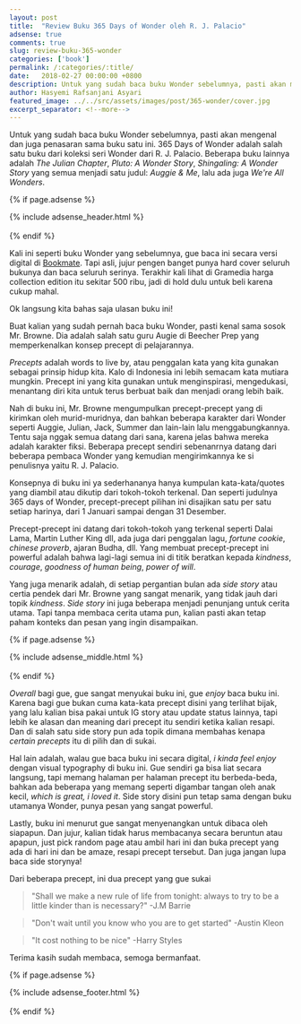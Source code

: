 ```yaml
---
layout: post
title:  "Review Buku 365 Days of Wonder oleh R. J. Palacio"
adsense: true
comments: true
slug: review-buku-365-wonder
categories: ['book']
permalink: /:categories/:title/
date:   2018-02-27 00:00:00 +0800
description: Untuk yang sudah baca buku Wonder sebelumnya, pasti akan mengenal dan juga penasaran sama buku satu ini. 365 Days of Wonder adalah salah satu buku dari koleksi seri Wonder dari R. J. Palacio. Beberapa buku lainnya adalah The Julian Chapter, Pluto A Wonder Story, Shingaling A Wonder Story yang semua menjadi satu judul Auggie & Me, lalu ada juga We're All Wonders. 
author: Hasyemi Rafsanjani Asyari
featured_image: ../../src/assets/images/post/365-wonder/cover.jpg
excerpt_separator: <!--more-->
---
```


<p class="intro">Untuk yang sudah baca buku Wonder sebelumnya, pasti akan mengenal dan juga penasaran sama buku satu ini. 365 Days of Wonder adalah salah satu buku dari koleksi seri Wonder dari R. J. Palacio. Beberapa buku lainnya adalah <i>The Julian Chapter</i>, <i>Pluto: A Wonder Story</i>, <i>Shingaling: A Wonder Story</i> yang semua menjadi satu judul: <i>Auggie & Me</i>, lalu ada juga <i>We're All Wonders</i>.</p>

{% if page.adsense %}
<div class="ads">
	{% include adsense_header.html %}
</div>
<br/>
{% endif %}

Kali ini seperti buku Wonder yang sebelumnya, gue baca ini secara versi digital di <a href="https://bookmate.com/books/tsf5G9S1" target="_blank">Bookmate</a>. Tapi asli, jujur pengen banget punya hard cover seluruh bukunya dan baca seluruh serinya. Terakhir kali lihat di Gramedia harga collection edition itu sekitar 500 ribu, jadi di hold dulu untuk beli karena cukup mahal.

Ok langsung kita bahas saja ulasan buku ini!

Buat kalian yang sudah pernah baca buku Wonder, pasti kenal sama sosok Mr. Browne. Dia adalah salah satu guru Augie di Beecher Prep yang memperkenalkan konsep precept di pelajarannya.

_Precepts_ adalah words to live by, atau penggalan kata yang kita gunakan sebagai prinsip hidup kita. Kalo di Indonesia ini lebih semacam kata mutiara mungkin. Precept ini yang kita gunakan untuk menginspirasi, mengedukasi, menantang diri kita untuk terus berbuat baik dan menjadi orang lebih baik.

Nah di buku ini, Mr. Browne mengumpulkan precept-precept yang di kirimkan oleh murid-muridnya, dan bahkan beberapa karakter dari Wonder seperti Auggie, Julian, Jack, Summer dan lain-lain lalu menggabungkannya. Tentu saja nggak semua datang dari sana, karena jelas bahwa mereka adalah karakter fiksi. Beberapa precept sendiri sebenanrnya datang dari beberapa pembaca Wonder yang kemudian mengirimkannya ke si penulisnya yaitu R. J. Palacio.

Konsepnya di buku ini ya sederhananya hanya kumpulan kata-kata/quotes yang diambil atau dikutip dari tokoh-tokoh terkenal. Dan seperti judulnya 365 days of Wonder, precept-precept pilihan ini disajikan satu per satu setiap harinya, dari 1 Januari sampai dengan 31 Desember.

Precept-precept ini datang dari tokoh-tokoh yang terkenal seperti Dalai Lama, Martin Luther King dll, ada juga dari penggalan lagu, _fortune cookie_, _chinese proverb_, ajaran Budha, dll. Yang membuat precept-precept ini powerful adalah bahwa lagi-lagi semua ini di titik beratkan kepada _kindness_, _courage_, _goodness of human being_, _power of will_.

Yang juga menarik adalah, di setiap pergantian bulan ada _side story_ atau certia pendek dari Mr. Browne yang sangat menarik, yang tidak jauh dari topik _kindness_. _Side story_ ini juga beberapa menjadi penunjang untuk cerita utama. Tapi tanpa membaca cerita utama pun, kalian pasti akan tetap paham konteks dan pesan yang ingin disampaikan.

{% if page.adsense %}
<div class="ads">
	{% include adsense_middle.html %}
</div>
<br/>
{% endif %}

_Overall_ bagi gue, gue sangat menyukai buku ini, gue _enjoy_ baca buku ini. Karena bagi gue bukan cuma kata-kata precept disini yang terlihat bijak, yang lalu kalian bisa pakai untuk IG story atau update status lainnya, tapi lebih ke alasan dan meaning dari precept itu sendiri ketika kalian resapi. Dan di salah satu side story pun ada topik dimana membahas kenapa _certain precepts_ itu di pilih dan di sukai.

Hal lain adalah, walau gue baca buku ini secara digital, _i kinda feel enjoy_ dengan visual typography di buku ini. Gue sendiri ga bisa liat secara langsung, tapi memang halaman per halaman precept itu berbeda-beda, bahkan ada beberapa yang memang seperti digambar tangan oleh anak kecil, _which is great, i loved it_. Side story disini pun tetap sama dengan buku utamanya Wonder, punya pesan yang sangat powerful.

Lastly, buku ini menurut gue sangat menyenangkan untuk dibaca oleh siapapun. Dan jujur, kalian tidak harus membacanya secara beruntun atau apapun, just pick random page atau ambil hari ini dan buka precept yang ada di hari ini dan be amaze, resapi precept tersebut. Dan juga jangan lupa baca side storynya!

Dari beberapa precept, ini dua precept yang gue sukai

>"Shall we make a new rule of life from tonight: always to try to be a little kinder than is necessary?"
-J.M Barrie

>"Don't wait until you know who you are to get started"
-Austin Kleon

>"It cost nothing to be nice"
-Harry Styles

Terima kasih sudah membaca, semoga bermanfaat.

{% if page.adsense %}
<div class="ads">
	{% include adsense_footer.html %}
</div>
<br/>
{% endif %}